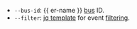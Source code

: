 * `--bus-id`: {{ er-name }} [bus](../../serverless-integrations/concepts/eventrouter/bus.md) ID.
* `--filter`: [jq template](https://jqlang.github.io/jq/manual/) for event [filtering](../../serverless-integrations/concepts/eventrouter/rule.md#filter).